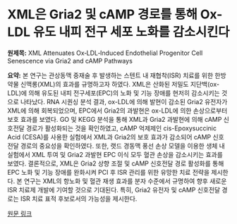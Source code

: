 # XML은 Gria2 및 cAMP 경로를 통해 Ox-LDL 유도 내피 전구 세포 노화를 감소시킨다

**원제목:** XML Attenuates Ox‐LDL‐Induced Endothelial Progenitor Cell Senescence via Gria2 and cAMP Pathways

**요약:** 본 연구는 관상동맥 중재술 후 발생하는 스텐트 내 재협착(ISR) 치료를 위한 한방약물 신맥롱(XML)의 효과를 규명하고자 하였다.  XML은 산화된 저밀도 지단백(ox-LDL)에 의해 유도된 내피 전구세포(EPC)의 노화 및 기능 장애를 현저히 감소시키는 것으로 나타났다. RNA 시퀀싱 분석 결과, ox-LDL에 의해 발현이 감소된 Gria2 유전자가 XML에 의해 회복되었으며, EPC에서 Gria2의 과발현은 ox-LDL에 의한 손상으로부터 보호 효과를 보였다. GO 및 KEGG 분석을 통해 XML과 Gria2 과발현에 의해 cAMP 신호전달 경로가 활성화되는 것을 확인하였고, cAMP 억제제인 cis-Epoxysuccinic Acid (CESA)를 사용한 실험에서 XML과 Gria2의 보호 효과가 감소되어 cAMP 신호전달 경로의 중요성을 확인하였다.  또한, 랫드 경동맥 풍선 손상 모델을 이용한 생체 내 실험에서 XML 투여 및 Gria2 과발현 EPC 이식 모두 혈관 손상을 감소시키는 효과를 보였다.  결론적으로, XML은 Gria2 상향 조절 및 cAMP 신호전달 경로 활성화를 통해 EPC 노화 및 기능 장애를 완화시켜 PCI 후 ISR 관리를 위한 유망한 치료 전략을 제시한다.  본 연구는 XML의 항노화 및 혈관 재생 효과를 분자 수준에서 규명하여 향후 새로운 ISR 치료제 개발에 기여할 것으로 기대된다.  특히, Gria2 유전자 및 cAMP 신호전달 경로는  ISR 치료 표적 후보로서의 가능성을 제시한다.

[원문 링크](https://pmc.ncbi.nlm.nih.gov/articles/PMC12244391/)
